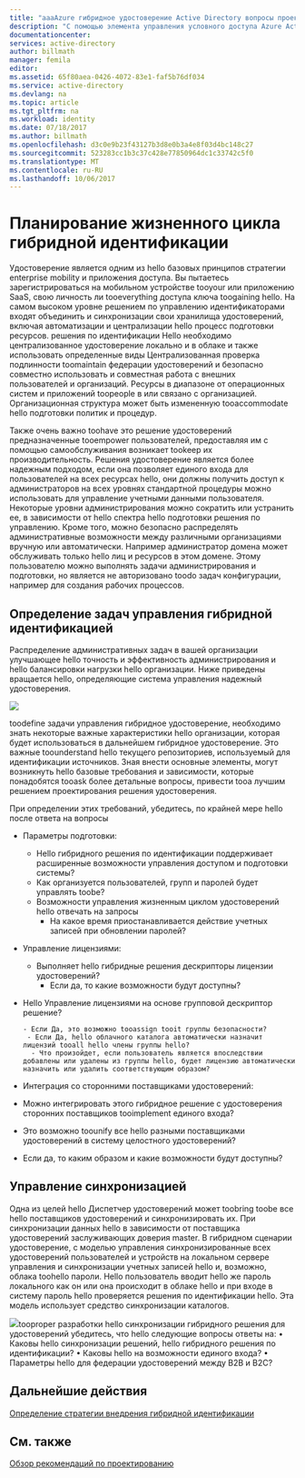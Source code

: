 ```yaml
---
title: "aaaAzure гибридное удостоверение Active Directory вопросы проектирования - определение задачи управления гибридное удостоверение | Документы Microsoft"
description: "С помощью элемента управления условного доступа Azure Active Directory проверяет hello определенных условий, выбранное при проверке подлинности пользователя hello и перед предоставлением доступа toohello приложения. Если эти условия выполнены, hello пользователя с проверкой подлинности и доступа toohello приложение, которому разрешен."
documentationcenter: 
services: active-directory
author: billmath
manager: femila
editor: 
ms.assetid: 65f80aea-0426-4072-83e1-faf5b76df034
ms.service: active-directory
ms.devlang: na
ms.topic: article
ms.tgt_pltfrm: na
ms.workload: identity
ms.date: 07/18/2017
ms.author: billmath
ms.openlocfilehash: d3c0e9b23f43127b3d8e0b3a4e8f03d4bc148c27
ms.sourcegitcommit: 523283cc1b3c37c428e77850964dc1c33742c5f0
ms.translationtype: MT
ms.contentlocale: ru-RU
ms.lasthandoff: 10/06/2017
---
```

# <a name="plan-for-hybrid-identity-lifecycle"></a>Планирование жизненного цикла гибридной идентификации
Удостоверение является одним из hello базовых принципов стратегии enterprise mobility и приложения доступа. Вы пытаетесь зарегистрироваться на мобильном устройстве tooyour или приложению SaaS, свою личность ли tooeverything доступа ключа toogaining hello. На самом высоком уровне решением по управлению идентификаторами входят объединить и синхронизации свои хранилища удостоверений, включая автоматизации и централизации hello процесс подготовки ресурсов. решения по идентификации Hello необходимо централизованное удостоверение локально и в облаке и также использовать определенные виды Централизованная проверка подлинности toomaintain федерации удостоверений и безопасно совместно использовать и совместная работа с внешних пользователей и организаций. Ресурсы в диапазоне от операционных систем и приложений toopeople в или связано с организацией. Организационная структура может быть измененную tooaccommodate hello подготовки политик и процедур.

Также очень важно toohave это решение удостоверений предназначенные tooempower пользователей, предоставляя им с помощью самообслуживания возникает tookeep их производительность. Решения удостоверение является более надежным подходом, если она позволяет единого входа для пользователей на всех ресурсах hello, они должны получить доступ к администраторов на всех уровнях стандартной процедуры можно использовать для управление учетными данными пользователя. Некоторые уровни администрирования можно сократить или устранить ее, в зависимости от hello спектра hello подготовки решения по управлению. Кроме того, можно безопасно распределять административные возможности между различными организациями вручную или автоматически. Например администратор домена может обслуживать только hello лиц и ресурсов в этом домене. Этому пользователю можно выполнять задачи администрирования и подготовки, но является не авторизовано toodo задач конфигурации, например для создания рабочих процессов.

## <a name="determine-hybrid-identity-management-tasks"></a>Определение задач управления гибридной идентификацией
Распределение административных задач в вашей организации улучшающее hello точность и эффективность администрирования и hello балансировки нагрузки hello организации. Ниже приведены вращается hello, определяющие система управления надежный удостоверения.

 ![](./media/hybrid-id-design-considerations/Identity_management_considerations.png)

toodefine задачи управления гибридное удостоверение, необходимо знать некоторые важные характеристики hello организации, которая будет использоваться в дальнейшем гибридное удостоверение. Это важные toounderstand hello текущего репозиториев, используемый для идентификации источников. Зная внести основные элементы, могут возникнуть hello базовые требования и зависимости, которые понадобятся tooask более детальные вопросы, привести tooa лучшим решением проектирования решения удостоверения.  

При определении этих требований, убедитесь, по крайней мере hello после ответа на вопросы

* Параметры подготовки: 
  
  * Hello гибридного решения по идентификации поддерживает расширенные возможности управления доступом и подготовки системы?
  * Как организуется пользователей, групп и паролей будет управлять toobe?
  * Возможности управления жизненным циклом удостоверений hello отвечать на запросы 
    * На какое время приостанавливается действие учетных записей при обновлении паролей?
* Управление лицензиями: 
  
  * Выполняет hello гибридные решения дескрипторы лицензии удостоверений?
    * Если да, то какие возможности будут доступны?
* Hello Управление лицензиями на основе групповой дескриптор решение? 
  
      - Если Да, это возможно tooassign tooit группы безопасности? 
       - Если Да, hello облачного каталога автоматически назначит лицензий tooall hello члены группы hello? 
        - Что произойдет, если пользователь является впоследствии добавлены или удалены из группы hello, будет лицензию автоматически назначить или удалить соответствующим образом? 
* Интеграция со сторонними поставщиками удостоверений:
* Можно интегрировать этого гибридное решение с удостоверения сторонних поставщиков tooimplement единого входа?
* Это возможно toounify все hello разными поставщиками удостоверений в систему целостного удостоверений?
* Если да, то каким образом и какие возможности будут доступны?

## <a name="synchronization-management"></a>Управление синхронизацией
Одна из целей hello Диспетчер удостоверений может toobring toobe все hello поставщиков удостоверений и синхронизировать их. При синхронизации данных hello в зависимости от поставщика удостоверений заслуживающих доверия master. В гибридном сценарии удостоверение, с моделью управления синхронизированные всех удостоверений пользователей и устройств на локальном сервере управления и синхронизации учетных записей hello и, возможно, облака toohello пароли. Hello пользователь вводит hello же пароль локального как он или она происходит в облаке hello и при входе в систему пароль hello проверяется решения по идентификации hello. Эта модель использует средство синхронизации каталогов.

![](./media/hybrid-id-design-considerations/Directory_synchronization.png)tooproper разработки hello синхронизации гибридного решения для удостоверений убедитесь, что hello следующие вопросы ответы на: • Каковы hello синхронизации решений, hello гибридного решения по идентификации?
• Каковы hello на возможности единого входа?
• Параметры hello для федерации удостоверений между B2B и B2C?

## <a name="next-steps"></a>Дальнейшие действия
[Определение стратегии внедрения гибридной идентификации](active-directory-hybrid-identity-design-considerations-lifecycle-adoption-strategy.md)

## <a name="see-also"></a>См. также
[Обзор рекомендаций по проектированию](active-directory-hybrid-identity-design-considerations-overview.md)

